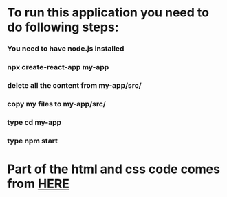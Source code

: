 # To run this application you need to do following steps:
### You need to have node.js installed
### npx create-react-app my-app
### delete all the content from my-app/src/
### copy my files to my-app/src/
### type cd my-app
### type npm start

# Part of the html and css code comes from <a href="https://reactjs.org/tutorial/tutorial.html">HERE</a>

